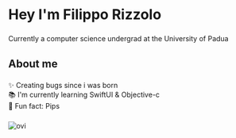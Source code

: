 <h1 align="left">Hey I'm Filippo Rizzolo</h1>

###

<p align="left">Currently a computer science undergrad at the University of Padua</p>

###

<h2 align="left">About me</h2>

###

<p align="left">✨ Creating bugs since i was born<br>📚 I'm currently learning SwiftUI & Objective-c<br>🎲 Fun fact: Pips</p>

###

<img src="https://github-readme-stats.vercel.app/api/top-langs?username=Pipp0z&show_icons=true&locale=en&layout=compact&theme=chartreuse-dark" alt="ovi" />
